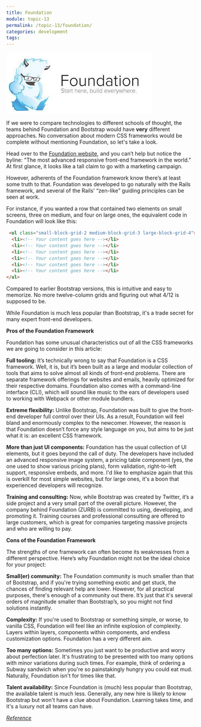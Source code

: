 ```yaml
---
title: Foundation
module: topic-13
permalink: /topic-13/foundation/
categories: development
tags:
---
```


<div class="divider-heading"></div>

<img src="../img/foundationcss.jpg">

If we were to compare technologies to different schools of thought, the teams behind Foundation and Bootstrap would have **very** different approaches. No conversation about modern CSS frameworks would be complete without mentioning Foundation, so let's take a look.

Head over to the <a href="https://get.foundation/" target="_new">Foundation website</a>, and you can’t help but notice the byline: "The most advanced responsive front-end framework in the world." At first glance, it looks like a tall claim to go with a marketing campaign.

However, adherents of the Foundation framework know there’s at least some truth to that. Foundation was developed to go naturally with the Rails framework, and several of the Rails’ “zen-like” guiding principles can be seen at work.

For instance, if you wanted a row that contained two elements on small screens, three on medium, and four on large ones, the equivalent code in Foundation will look like this:

```html
 <ul class="small-block-grid-2 medium-block-grid-3 large-block-grid-4">
  <li><!-- Your content goes here --></li>
  <li><!-- Your content goes here --></li>
  <li><!-- Your content goes here --></li>
  <li><!-- Your content goes here --></li>
  <li><!-- Your content goes here --></li>
  <li><!-- Your content goes here --></li>
</ul>
```

Compared to earlier Bootstrap versions, this is intuitive and easy to memorize. No more twelve-column grids and figuring out what 4/12 is supposed to be.

While Foundation is much less popular than Bootstrap, it's a trade secret for many expert front-end developers.

**Pros of the Foundation Framework**

Foundation has some unusual characteristics out of all the CSS frameworks we are going to consider in this article:

**Full tooling:** It’s technically wrong to say that Foundation is a CSS framework. Well, it is, but it’s been built as a large and modular collection of tools that aims to solve almost all kinds of front-end problems. There are separate framework offerings for websites and emails, heavily optimized for their respective domains. Foundation also comes with a command-line interface (CLI), which will sound like music to the ears of developers used to working with Webpack or other module bundlers.

**Extreme flexibility:** Unlike Bootstrap, Foundation was built to give the front-end developer full control over their UIs. As a result, Foundation will feel bland and enormously complex to the newcomer. However, the reason is that Foundation doesn’t force any style language on you, but aims to be just what it is: an excellent CSS framework.

**More than just UI components:** Foundation has the usual collection of UI elements, but it goes beyond the call of duty. The developers have included an advanced responsive image system, a pricing table component (yes, the one used to show various pricing plans), form validation, right-to-left support, responsive embeds, and more. I'd like to emphasize again that this is overkill for most simple websites, but for large ones, it's a boon that experienced developers will recognize.

**Training and consulting:** Now, while Bootstrap was created by Twitter, it’s a side project and a very small part of the overall picture. However, the company behind Foundation (ZURB) is committed to using, developing, and promoting it. Training courses and professional consulting are offered to large customers, which is great for companies targeting massive projects and who are willing to pay.

**Cons of the Foundation Framework**

The strengths of one framework can often become its weaknesses from a different perspective. Here’s why Foundation might not be the ideal choice for your project:

**Small(er) community:** The Foundation community is much smaller than that of Bootstrap, and if you're trying something exotic and get stuck, the chances of finding relevant help are lower. However, for all practical purposes, there's enough of a community out there. It’s just that it's several orders of magnitude smaller than Bootstrap’s, so you might not find solutions instantly.

**Complexity:** If you're used to Bootstrap or something simple, or worse, to vanilla CSS, Foundation will feel like an infinite explosion of complexity. Layers within layers, components within components, and endless customization options. Foundation has a very different aim.

**Too many options:** Sometimes you just want to be productive and worry about perfection later. It's frustrating to be presented with too many options with minor variations during such times. For example, think of ordering a Subway sandwich when you're so painstakingly hungry you could eat mud. Naturally, Foundation isn't for times like that.

**Talent availability:** Since Foundation is (much) less popular than Bootstrap, the available talent is much less. Generally, any new hire is likely to know Bootstrap but won't have a clue about Foundation. Learning takes time, and it's a luxury not all teams can have.

<a href="https://geekflare.com/best-css-frameworks/" target="_new"><em>Reference</em></a>

<div class="divider-pg"></div>
